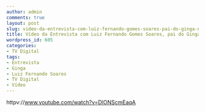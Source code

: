 ```yaml
---
author: admin
comments: true
layout: post
slug: video-da-entrevista-com-luiz-fernando-gomes-soares-pai-do-ginga-no-gente-que-inova
title: Vídeo da Entrevista com Luiz Fernando Gomes Soares, pai do Ginga, no Gente que Inova
wordpress_id: 605
categories:
- TV Digital
tags:
- Entrevista
- Ginga
- Luiz Fernando Soares
- TV Digital
- Vídeo
---
```


httpv://www.youtube.com/watch?v=DlONScmEaqA
